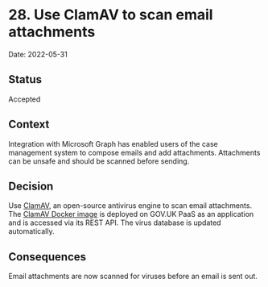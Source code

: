# 28. Use ClamAV to scan email attachments

Date: 2022-05-31

## Status

Accepted

## Context

Integration with Microsoft Graph has enabled users of the case management system to compose emails and add attachments. Attachments can be unsafe and should be scanned before sending.

## Decision

Use [ClamAV](https://www.clamav.net/), an open-source antivirus engine to scan email attachments. The [ClamAV Docker image](https://hub.docker.com/r/niilo/clamav-rest/) is deployed on GOV.UK PaaS as an application and is accessed via its REST API. The virus database is updated automatically.

## Consequences

Email attachments are now scanned for viruses before an email is sent out.
